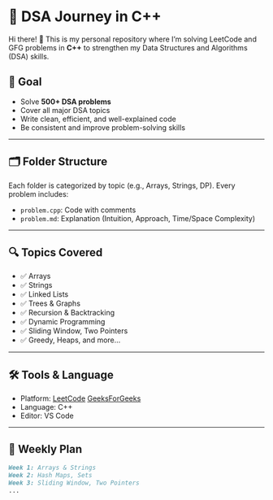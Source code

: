 # 🚀 DSA Journey in C++

Hi there! 👋 This is my personal repository where I’m solving LeetCode and GFG problems in **C++** to strengthen my Data Structures and Algorithms (DSA) skills.

## 🎯 Goal

- Solve **500+ DSA problems**
- Cover all major DSA topics
- Write clean, efficient, and well-explained code
- Be consistent and improve problem-solving skills

---

## 🗂️ Folder Structure

Each folder is categorized by topic (e.g., Arrays, Strings, DP).
Every problem includes:
- `problem.cpp`: Code with comments
- `problem.md`: Explanation (Intuition, Approach, Time/Space Complexity)

---

## 🔍 Topics Covered

- ✅ Arrays
- ✅ Strings
- ✅ Linked Lists
- ✅ Trees & Graphs
- ✅ Recursion & Backtracking
- ✅ Dynamic Programming
- ✅ Sliding Window, Two Pointers
- ✅ Greedy, Heaps, and more...

---

## 🛠️ Tools & Language

- Platform: [LeetCode](https://leetcode.com/)  [GeeksForGeeks]([https://www.geeksforgeeks.org](https://www.geeksforgeeks.org/geeksforgeeks-practice-best-online-coding-platform/))
- Language: C++
- Editor: VS Code

---

## 📅 Weekly Plan

```markdown
Week 1: Arrays & Strings  
Week 2: Hash Maps, Sets  
Week 3: Sliding Window, Two Pointers  
...  
